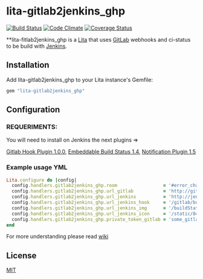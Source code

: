 # lita-gitlab2jenkins_ghp

[![Build Status](https://travis-ci.org/jcalonsoh/lita-gitlab2jenkins_ghp.svg)](https://travis-ci.org/jcalonsoh/lita-gitlab2jenkins_ghp)
[![Code Climate](https://codeclimate.com/github/jcalonsoh/lita-gitlab2jenkins_ghp.png)](https://codeclimate.com/github/jcalonsoh/lita-gitlab2jenkins_ghp)
[![Coverage Status](https://coveralls.io/repos/jcalonsoh/lita-gitlab2jenkins_ghp/badge.png)](https://coveralls.io/r/jcalonsoh/lita-gitlab2jenkins_ghp)

**lita-fitlab2jenkins_ghp is a [Lita](https://github.com/jimmycuadra/lita) that uses [GitLab](https://www.gitlab.com/gitlab-ce/)
webhooks and ci-status to be build with [Jenkins](http://jenkins-ci.org/).


## Installation

Add lita-gitlab2jenkins_ghp to your Lita instance's Gemfile:

``` ruby
gem "lita-gitlab2jenkins_ghp"
```

## Configuration

### REQUERIMENTS:

You will need to install on Jenkins the next plugins =>

[Gitlab Hook Plugin 1.0.0](https://wiki.jenkins-ci.org/display/JENKINS/Gitlab+Hook+Plugin),
[Embeddable Build Status 1.4](https://wiki.jenkins-ci.org/display/JENKINS/Embeddable+Build+Status+Plugin),
[Notification Plugin 1.5](https://wiki.jenkins-ci.org/display/JENKINS/Notification+Plugin)

### Example usage YML

``` ruby
Lita.configure do |config|
  config.handlers.gitlab2jenkins_ghp.room                 = '#error_channel'
  config.handlers.gitlab2jenkins_ghp.url_gitlab           = 'http://gitlab.example.com'
  config.handlers.gitlab2jenkins_ghp.url_jenkins          = 'http://jenkins.example.com'
  config.handlers.gitlab2jenkins_ghp.url_jenkins_hook     = '/gitlab/build_now'
  config.handlers.gitlab2jenkins_ghp.url_jenkins_img      = '/buildStatus/icon?job='
  config.handlers.gitlab2jenkins_ghp.url_jenkins_icon     = '/static/843013a3/images/jenkins.png'
  config.handlers.gitlab2jenkins_ghp.private_token_gitlab = 'some_gitlab_token_from_admin_user'
end
```

For more understanding please read [wiki](https://github.com/jcalonsoh/lita-gitlab2jenkins_ghp/wiki)

## License

[MIT](http://opensource.org/licenses/MIT)
